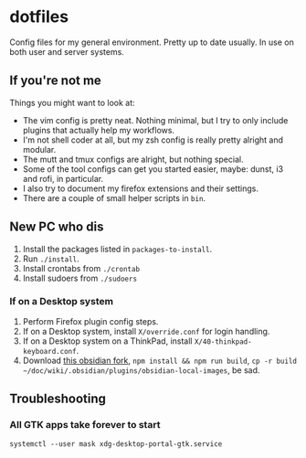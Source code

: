 # dotfiles

Config files for my general environment. Pretty up to date usually. In use on both user and server systems.

## If you're not me

Things you might want to look at:

- The vim config is pretty neat. Nothing minimal, but I try to only include plugins that actually help my workflows.
- I'm not shell coder at all, but my zsh config is really pretty alright and modular.
- The mutt and tmux configs are alright, but nothing special.
- Some of the tool configs can get you started easier, maybe: dunst, i3 and rofi, in particular.
- I also try to document my firefox extensions and their settings.
- There are a couple of small helper scripts in `bin`.

## New PC who dis

1. Install the packages listed in ``packages-to-install``.
2. Run ``./install``.
3. Install crontabs from ``./crontab``
4. Install sudoers from ``./sudoers``

### If on a Desktop system

1. Perform Firefox plugin config steps.
2. If on a Desktop system, install ``X/override.conf`` for login handling.
3. If on a Desktop system on a ThinkPad, install ``X/40-thinkpad-keyboard.conf``.
4. Download [this obsidian fork](https://github.com/rixx/obsidian-local-images), `npm install && npm run build`, ``cp -r
   build ~/doc/wiki/.obsidian/plugins/obsidian-local-images``, be sad.

## Troubleshooting

### All GTK apps take forever to start

```
systemctl --user mask xdg-desktop-portal-gtk.service 
```
